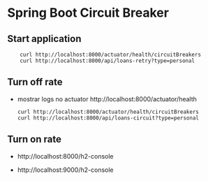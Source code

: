 # Spring Boot Circuit Breaker

## Start application
````
    curl http://localhost:8000/actuator/health/circuitBreakers
    curl http://localhost:8000/api/loans-retry?type=personal
```` 
## Turn off rate
- mostrar logs no actuator
    http://localhost:8000/actuator/health

    ````
    curl http://localhost:8000/actuator/health/circuitBreakers
    curl http://localhost:8000/api/loans-circuit?type=personal
    ````
## Turn on rate

- http://localhost:8000/h2-console


- http://localhost:9000/h2-console

